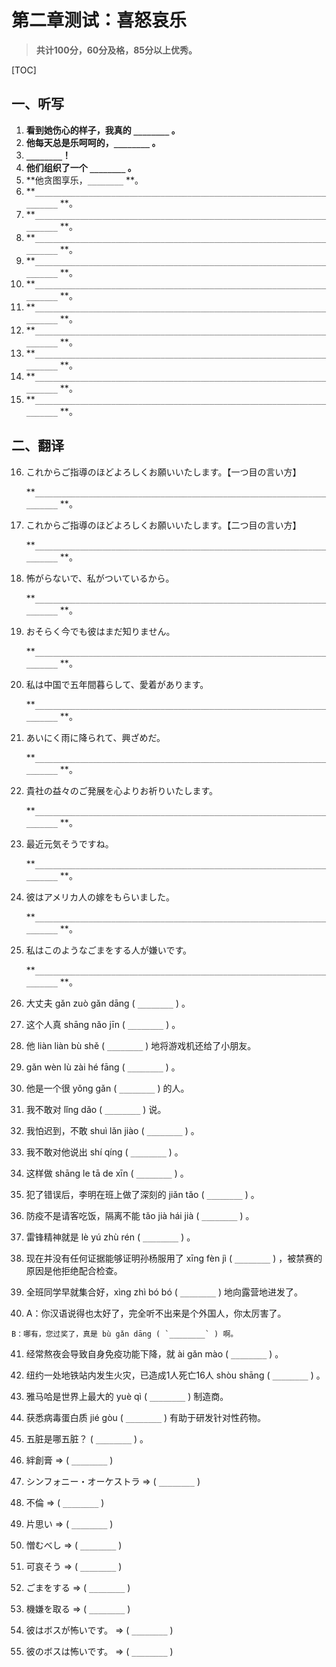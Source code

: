 # 第二章测试：喜怒哀乐

> **共计100分，60分及格，85分以上优秀。**



[TOC]

## 一、听写

1. **看到她伤心的样子，我真的 `________` 。**
2. **他每天总是乐呵呵的，`________` 。**
3. **`________`！**
4. **他们组织了一个 `________` 。**
5. **他贪图享乐，`________` **。
6. **`________________________________________________________________________` **。
7. **`________________________________________________________________________` **。
8. **`________________________________________________________________________` **。
9. **`________________________________________________________________________` **。
10. **`________________________________________________________________________` **。
11. **`________________________________________________________________________` **。
12. **`________________________________________________________________________` **。
13. **`________________________________________________________________________` **。
14. **`________________________________________________________________________` **。
15. **`________________________________________________________________________` **。



## 二、翻译

16. これからご指導のほどよろしくお願いいたします。【一つ目の言い方】

    **`________________________________________________________________________` **。

22. これからご指導のほどよろしくお願いいたします。【二つ目の言い方】

    **`________________________________________________________________________` **。

23. 怖がらないで、私がついているから。

    **`________________________________________________________________________` **。

24. おそらく今でも彼はまだ知りません。

    **`________________________________________________________________________` **。

25. 私は中国で五年間暮らして、愛着があります。

    **`________________________________________________________________________` **。

26. あいにく雨に降られて、興ざめだ。

    **`________________________________________________________________________` **。

27. 貴社の益々のご発展を心よりお祈りいたします。

    **`________________________________________________________________________` **。

28. 最近元気そうですね。

    **`________________________________________________________________________` **。

29. 彼はアメリカ人の嫁をもらいました。

    **`________________________________________________________________________` **。

30. 私はこのようなごまをする人が嫌いです。

    **`________________________________________________________________________` **。

31. 大丈夫 gǎn zuò gǎn dāng ( `________` ) 。

32.  这个人真 shāng nǎo jīn ( `________` ) 。

33.  他 liàn liàn bù shě ( `________` ) 地将游戏机还给了小朋友。

34.  gǎn wèn lù zài hé fāng ( `________` ) 。

35.  他是一个很 yǒng gǎn ( `________` ) 的人。

36.  我不敢对 lǐng dǎo ( `________` ) 说。

37.  我怕迟到，不敢 shuì lǎn jiào ( `________` ) 。

38.  我不敢对他说出 shí qíng  ( `________` ) 。

39.  这样做 shāng le tā de xīn ( `________` ) 。

40.  犯了错误后，李明在班上做了深刻的 jiǎn tǎo ( `________` ) 。

41.  防疫不是请客吃饭，隔离不能 tǎo jià hái jià ( `________` ) 。

37.  雷锋精神就是 lè yú zhù rén ( `________` ) 。

38.  现在并没有任何证据能够证明孙杨服用了 xīng fèn jì ( `________` ) ，被禁赛的原因是他拒绝配合检查。

39.  全班同学早就集合好，xìng zhì bó bó ( `________` ) 地向露营地进发了。

40.  A：你汉语说得也太好了，完全听不出来是个外国人，你太厉害了。

    B：哪有，您过奖了，真是 bù gǎn dāng ( `________` ) 啊。

41.  经常熬夜会导致自身免疫功能下降，就 ài gǎn mào ( `________` ) 。

42.  纽约一处地铁站内发生火灾，已造成1人死亡16人 shòu shāng ( `________` ) 。

43.  雅马哈是世界上最大的 yuè qì ( `________` ) 制造商。

44.  获悉病毒蛋白质 jié gòu ( `________` ) 有助于研发针对性药物。

45.  五脏是哪五脏？ ( `________` ) 。

46.  絆創膏 ⇒ ( `________` ) 

47.  シンフォニー・オーケストラ ⇒ ( `________` ) 

48.  不倫 ⇒ ( `________` ) 

49.  片思い ⇒ ( `________` ) 

50.  憎むべし ⇒ ( `________` ) 

51.  可哀そう ⇒ ( `________` ) 

52.  ごまをする ⇒ ( `________` ) 

53.  機嫌を取る ⇒ ( `________` ) 

54.  彼はボスが怖いです。 ⇒ ( `________` ) 

55.  彼のボスは怖いです。 ⇒ ( `________` ) 
